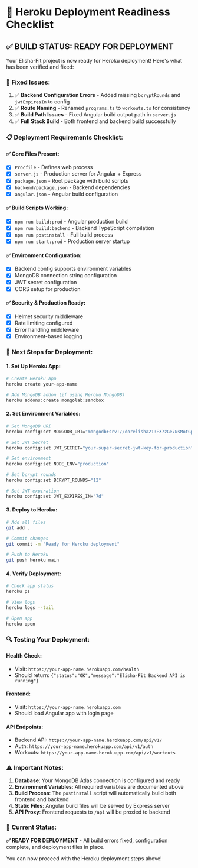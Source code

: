# 🚀 Heroku Deployment Readiness Checklist

## ✅ **BUILD STATUS: READY FOR DEPLOYMENT**

Your Elisha-Fit project is now ready for Heroku deployment! Here's what has been verified and fixed:

### 🔧 **Fixed Issues:**
1. ✅ **Backend Configuration Errors** - Added missing `bcryptRounds` and `jwtExpiresIn` to config
2. ✅ **Route Naming** - Renamed `programs.ts` to `workouts.ts` for consistency
3. ✅ **Build Path Issues** - Fixed Angular build output path in `server.js`
4. ✅ **Full Stack Build** - Both frontend and backend build successfully

### 📋 **Deployment Requirements Checklist:**

#### **✅ Core Files Present:**
- [x] `Procfile` - Defines web process
- [x] `server.js` - Production server for Angular + Express
- [x] `package.json` - Root package with build scripts
- [x] `backend/package.json` - Backend dependencies
- [x] `angular.json` - Angular build configuration

#### **✅ Build Scripts Working:**
- [x] `npm run build:prod` - Angular production build
- [x] `npm run build:backend` - Backend TypeScript compilation
- [x] `npm run postinstall` - Full build process
- [x] `npm run start:prod` - Production server startup

#### **✅ Environment Configuration:**
- [x] Backend config supports environment variables
- [x] MongoDB connection string configuration
- [x] JWT secret configuration
- [x] CORS setup for production

#### **✅ Security & Production Ready:**
- [x] Helmet security middleware
- [x] Rate limiting configured
- [x] Error handling middleware
- [x] Environment-based logging

### 🚀 **Next Steps for Deployment:**

#### **1. Set Up Heroku App:**
```bash
# Create Heroku app
heroku create your-app-name

# Add MongoDB addon (if using Heroku MongoDB)
heroku addons:create mongolab:sandbox
```

#### **2. Set Environment Variables:**
```bash
# Set MongoDB URI
heroku config:set MONGODB_URI="mongodb+srv://dorelisha21:EX7zGe7NsMotGp6D@cluster0.dni9kgj.mongodb.net/elisha-fit?retryWrites=true&w=majority&appName=Cluster0"

# Set JWT Secret
heroku config:set JWT_SECRET="your-super-secret-jwt-key-for-production"

# Set environment
heroku config:set NODE_ENV="production"

# Set bcrypt rounds
heroku config:set BCRYPT_ROUNDS="12"

# Set JWT expiration
heroku config:set JWT_EXPIRES_IN="7d"
```

#### **3. Deploy to Heroku:**
```bash
# Add all files
git add .

# Commit changes
git commit -m "Ready for Heroku deployment"

# Push to Heroku
git push heroku main
```

#### **4. Verify Deployment:**
```bash
# Check app status
heroku ps

# View logs
heroku logs --tail

# Open app
heroku open
```

### 🔍 **Testing Your Deployment:**

#### **Health Check:**
- Visit: `https://your-app-name.herokuapp.com/health`
- Should return: `{"status":"OK","message":"Elisha-Fit Backend API is running"}`

#### **Frontend:**
- Visit: `https://your-app-name.herokuapp.com`
- Should load Angular app with login page

#### **API Endpoints:**
- Backend API: `https://your-app-name.herokuapp.com/api/v1/`
- Auth: `https://your-app-name.herokuapp.com/api/v1/auth`
- Workouts: `https://your-app-name.herokuapp.com/api/v1/workouts`

### ⚠️ **Important Notes:**

1. **Database**: Your MongoDB Atlas connection is configured and ready
2. **Environment Variables**: All required variables are documented above
3. **Build Process**: The `postinstall` script will automatically build both frontend and backend
4. **Static Files**: Angular build files will be served by Express server
5. **API Proxy**: Frontend requests to `/api` will be proxied to backend

### 🎯 **Current Status:**
**✅ READY FOR DEPLOYMENT** - All build errors fixed, configuration complete, and deployment files in place.

You can now proceed with the Heroku deployment steps above! 